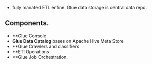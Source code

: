 - fully manafed ETL enfine.  Glue data storage is central data repo. 
 ## Components. 
 - **Glue Console
 - **Glue Data Catalog** bases on Apache Hive Meta Store
 - **Glue Crawlers and classifiers
 - **ETl Operations
 - **Glue Job Orchestration. 
